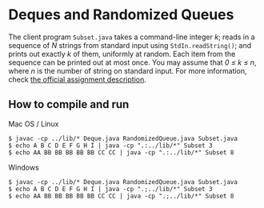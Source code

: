 # Deques and Randomized Queues

The client program `Subset.java` takes a command-line integer _k_; reads in a
sequence of _N_ strings from standard input using `StdIn.readString()`; and
prints out exactly _k_ of them, uniformly at random. Each item from the sequence
can be printed out at most once. You may assume that _0 ≤ k ≤ n_, where _n_ is
the number of string on standard input. For more information, check [the
official assignment description][1].

## How to compile and run

Mac OS / Linux

    $ javac -cp ../lib/* Deque.java RandomizedQueue.java Subset.java
    $ echo A B C D E F G H I | java -cp ".:../lib/*" Subset 3
    $ echo AA BB BB BB BB BB CC CC | java -cp ".:../lib/*" Subset 8

Windows

    $ javac -cp ../lib/* Deque.java RandomizedQueue.java Subset.java
    $ echo A B C D E F G H I | java -cp ".;../lib/*" Subset 3
    $ echo AA BB BB BB BB BB CC CC | java -cp ".;../lib/*" Subset 8

[1]: http://coursera.cs.princeton.edu/algs4/assignments/queues.html
